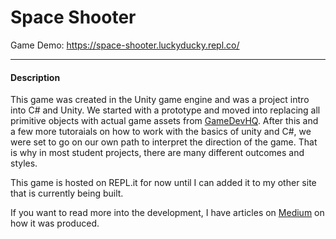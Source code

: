 # Space Shooter
Game Demo: https://space-shooter.luckyducky.repl.co/

--- 

#### Description

This game was created in the Unity game engine and was a project intro into C# and Unity. We started with a prototype and moved into replacing all primitive objects with actual game assets from [GameDevHQ](https://filebase.gamedevhq.com/ "Filebase"). After this and a few more tutoraials on how to work with the basics of unity and C#, we were set to go on our own path to interpret the direction of the game. That is why in most student projects, there are many different outcomes and styles.

This game is hosted on REPL.it for now until I can added it to my other site that is currently being built. 

If you want to read more into the development, I have articles on [Medium](https://medium.com/@ericpdev "Medium.com") on how it was produced. 